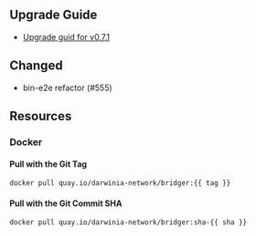

## Upgrade Guide
- [Upgrade guid for v0.7.1](https://github.com/darwinia-network/bridger/issues/547)

## Changed

-  bin-e2e refactor (#555)

## Resources

### Docker

#### Pull with the Git Tag

```docker
docker pull quay.io/darwinia-network/bridger:{{ tag }}
```

#### Pull with the Git Commit SHA

```docker
docker pull quay.io/darwinia-network/bridger:sha-{{ sha }}
```
